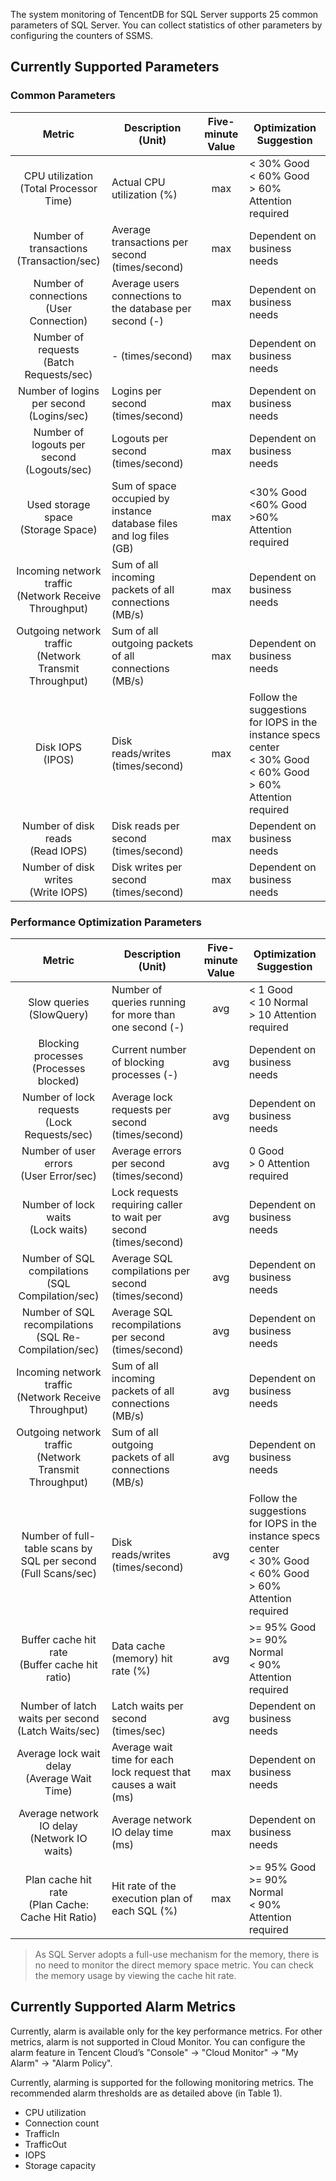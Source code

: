 The system monitoring of TencentDB for SQL Server supports 25 common parameters of SQL Server. You can collect statistics of other parameters by configuring the counters of SSMS.
## Currently Supported Parameters
### Common Parameters

| Metric | Description (Unit) | Five-minute Value | Optimization Suggestion |
|:----:|----|:-----:|--------|
| CPU utilization <br>(Total Processor Time) | Actual CPU utilization (%) | max | < 30% Good <br>< 60% Good <br>> 60% Attention required |
| Number of transactions <br>(Transaction/sec) | Average transactions per second (times/second) | max | Dependent on business needs |
| Number of connections <br>(User Connection) | Average users connections to the database per second (-) | max | Dependent on business needs |
| Number of requests <br>(Batch Requests/sec) | - (times/second) | max | Dependent on business needs |
| Number of logins per second <br>(Logins/sec) | Logins per second (times/second) | max | Dependent on business needs |
| Number of logouts per second <br>(Logouts/sec) | Logouts per second (times/second) | max | Dependent on business needs |
| Used storage space <br>(Storage Space) | Sum of space occupied by instance database files and log files (GB) | max | <30% Good <br><60% Good <br>>60% Attention required |
| Incoming network traffic <br>(Network Receive Throughput) | Sum of all incoming packets of all connections (MB/s) | max | Dependent on business needs |
| Outgoing network traffic <br>(Network Transmit Throughput) | Sum of all outgoing packets of all connections (MB/s) | max | Dependent on business needs |
| Disk IOPS <br>(IPOS) | Disk reads/writes (times/second) | max | Follow the suggestions for IOPS in the instance specs center <br>< 30% Good <br>< 60% Good <br>> 60% Attention required |
| Number of disk reads <br>(Read IOPS) | Disk reads per second (times/second) | max | Dependent on business needs |
| Number of disk writes <br>(Write IOPS) | Disk writes per second (times/second) | max | Dependent on business needs |

### Performance Optimization Parameters

| Metric | Description (Unit) | Five-minute Value | Optimization Suggestion |
|:----:|----|:-----:|--------|
| Slow queries <br>(SlowQuery) | Number of queries running for more than one second (-) | avg | < 1 Good <br>< 10 Normal <br>> 10 Attention required |
| Blocking processes <br>(Processes blocked) | Current number of blocking processes (-) | avg | Dependent on business needs |
| Number of lock requests <br>(Lock Requests/sec) | Average lock requests per second (times/second) | avg | Dependent on business needs|
| Number of user errors <br>(User Error/sec) | Average errors per second (times/second) | avg | 0 Good <br>> 0 Attention required |
| Number of lock waits <br>(Lock waits) | Lock requests requiring caller to wait per second (times/second) | avg | Dependent on business needs |
| Number of SQL compilations <br>(SQL Compilation/sec) | Average SQL compilations per second (times/second) | avg | Dependent on business needs |
| Number of SQL recompilations <br>(SQL Re-Compilation/sec) | Average SQL recompilations per second (times/second) | avg | Dependent on business needs |
| Incoming network traffic <br>(Network Receive Throughput) | Sum of all incoming packets of all connections (MB/s) | avg | Dependent on business needs |
| Outgoing network traffic <br>(Network Transmit Throughput) | Sum of all outgoing packets of all connections (MB/s) | avg | Dependent on business needs |
| Number of full-table scans by SQL per second <br>(Full Scans/sec) | Disk reads/writes (times/second) | avg | Follow the suggestions for IOPS in the instance specs center <br>< 30% Good <br>< 60% Good <br>> 60% Attention required |
| Buffer cache hit rate <br>(Buffer cache hit ratio) | Data cache (memory) hit rate (%) | avg | >= 95% Good <br>>= 90% Normal <br>< 90% Attention required |
| Number of latch waits per second <br>(Latch Waits/sec) | Latch waits per second (times/sec) | avg | Dependent on business needs |
| Average lock wait delay <br>(Average Wait Time) | Average wait time for each lock request that causes a wait (ms) | max | Dependent on business needs |
| Average network IO delay <br>(Network IO waits) | Average network IO delay time (ms) | max | Dependent on business needs |
| Plan cache hit rate <br>(Plan Cache: Cache Hit Ratio) | Hit rate of the execution plan of each SQL (%) | max | >= 95% Good <br>>= 90% Normal <br>< 90% Attention required |


> As SQL Server adopts a full-use mechanism for the memory, there is no need to monitor the direct memory space metric. You can check the memory usage by viewing the cache hit rate.


## Currently Supported Alarm Metrics
Currently, alarm is available only for the key performance metrics. For other metrics, alarm is not supported in Cloud Monitor. You can configure the alarm feature in Tencent Cloud’s "Console" -> "Cloud Monitor" -> "My Alarm" -> "Alarm Policy".

Currently, alarming is supported for the following monitoring metrics. The recommended alarm thresholds are as detailed above (in Table 1).

- CPU utilization
- Connection count
- TrafficIn
- TrafficOut
- IOPS
- Storage capacity
